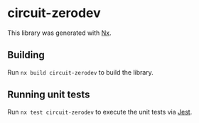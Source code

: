 # circuit-zerodev

This library was generated with [Nx](https://nx.dev).

## Building

Run `nx build circuit-zerodev` to build the library.

## Running unit tests

Run `nx test circuit-zerodev` to execute the unit tests via [Jest](https://jestjs.io).
